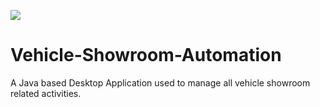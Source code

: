 ![](picture_0.png)


# Vehicle-Showroom-Automation
A Java based Desktop Application used to manage all vehicle showroom related activities.
